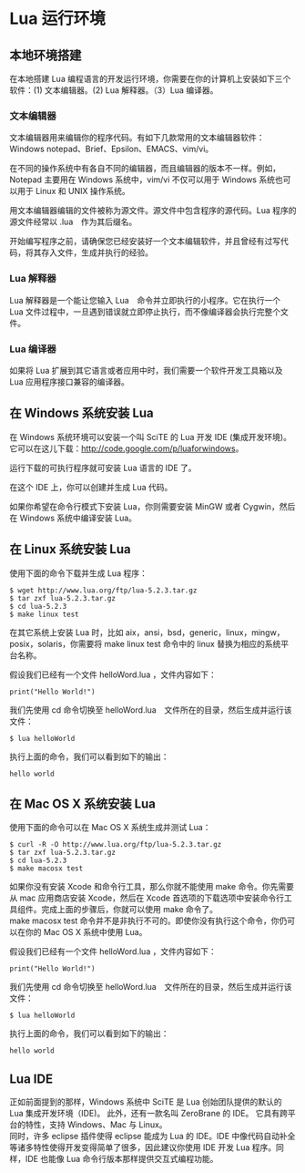 # Lua 运行环境  

## 本地环境搭建  

在本地搭建 Lua 编程语言的开发运行环境，你需要在你的计算机上安装如下三个软件：(1) 文本编辑器。(2)  Lua 解释器。（3）Lua 编译器。  

### 文本编辑器 
 
文本编辑器用来编辑你的程序代码。有如下几款常用的文本编辑器软件：Windows notepad、Brief、Epsilon、EMACS、vim/vi。
  
在不同的操作系统中有各自不同的编辑器，而且编辑器的版本不一样。例如，Notepad 主要用在 Windows 系统中，vim/vi 不仅可以用于 Windows 系统也可以用于 Linux 和 UNIX 操作系统。 
 
用文本编辑器编辑的文件被称为源文件。源文件中包含程序的源代码。Lua 程序的源文件经常以 .lua　作为其后缀名。
  
开始编写程序之前，请确保您已经安装好一个文本编辑软件，并且曾经有过写代码，将其存入文件，生成并执行的经验。  

### Lua 解释器  

Lua 解释器是一个能让您输入 Lua　命令并立即执行的小程序。它在执行一个　Lua 文件过程中，一旦遇到错误就立即停止执行，而不像编译器会执行完整个文件。  

### Lua 编译器  

如果将 Lua 扩展到其它语言或者应用中时，我们需要一个软件开发工具箱以及 Lua 应用程序接口兼容的编译器。  

## 在 Windows 系统安装 Lua  

在 Windows 系统环境可以安装一个叫 SciTE 的 Lua 开发 IDE (集成开发环境)。它可以在这儿下载：<a href="http://code.google.com/p/luaforwindows/">http://code.google.com/p/luaforwindows</a>。
  
运行下载的可执行程序就可安装 Lua 语言的 IDE 了。  

在这个 IDE 上，你可以创建并生成 Lua 代码。
  
如果你希望在命令行模式下安装 Lua，你则需要安装 MinGW 或者 Cygwin，然后在 Ｗindows 系统中编译安装 Lua。  

## 在 Linux 系统安装 Lua  

使用下面的命令下载并生成 Lua 程序：
  
```
$ wget http://www.lua.org/ftp/lua-5.2.3.tar.gz
$ tar zxf lua-5.2.3.tar.gz
$ cd lua-5.2.3
$ make linux test
```  

在其它系统上安装 Lua 时，比如 aix，ansi，bsd，generic，linux，mingw，posix，solaris，你需要将 make linux test 命令中的 linux 替换为相应的系统平台名称。
 
假设我们已经有一个文件 helloWord.lua ，文件内容如下：  
 
```
print("Hello World!")
```  

我们先使用 cd 命令切换至 helloWord.lua　文件所在的目录，然后生成并运行该文件：　　

```
$ lua helloWorld
```  

执行上面的命令，我们可以看到如下的输出：  

```
hello world
```  

## 在 Mac OS X 系统安装 Lua  

使用下面的命令可以在 Mac OS X 系统生成并测试 Lua：  

```
$ curl -R -O http://www.lua.org/ftp/lua-5.2.3.tar.gz
$ tar zxf lua-5.2.3.tar.gz
$ cd lua-5.2.3
$ make macosx test
```  

如果你没有安装 Xcode 和命令行工具，那么你就不能使用 make 命令。你先需要从 mac 应用商店安装 Xcode，然后在 Xcode 首选项的下载选项中安装命令行工具组件。完成上面的步骤后，你就可以使用 make 命令了。  
make macosx test 命令并不是非执行不可的。即使你没有执行这个命令，你仍可以在你的 Mac OS X 系统中使用 Lua。
  
假设我们已经有一个文件 helloWord.lua ，文件内容如下：  

```
print("Hello World!")
```  

我们先使用 cd 命令切换至 helloWord.lua　文件所在的目录，然后生成并运行该文件：　　

```
$ lua helloWorld
```  

执行上面的命令，我们可以看到如下的输出：  

```
hello world
```  

## Lua IDE  

正如前面提到的那样，Windows 系统中 SciTE 是 Lua 创始团队提供的默认的 Lua 集成开发环境（IDE)。 此外，还有一款名叫 ZeroBrane 的 IDE。 它具有跨平台的特性，支持 Windows、Mac 与 Linux。  
同时，许多 eclipse 插件使得 eclipse 能成为 Lua 的 IDE。IDE 中像代码自动补全等诸多特性使得开发变得简单了很多，因此建议你使用 IDE 开发 Lua 程序。同样，IDE 也能像 Lua 命令行版本那样提供交互式编程功能。